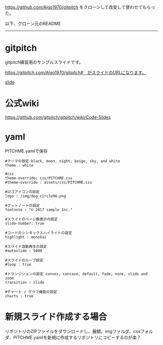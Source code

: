 


https://github.com/Algo1970/gitpitch
をクローンして改変して使わせてもらった。

以下、クローン元のREADME

---------------------
# gitpitch

gitpitch練習用のサンプルスライドです。  

https://gitpitch.com/Algo1970/gitpitch#　がスライドのURLになります。

[slide](https://gitpitch.com/Algo1970/gitpitch#)  

# 公式wiki
https://github.com/gitpitch/gitpitch/wiki/Code-Slides

# yaml

PITCHME.yamlで保存
```
#テーマの設定 black, moon, night, beige, sky, and white
theme : white

#css
theme-override: css/PITCHME.css
#theme-override : assets/css/PITCHME.css

#ロゴアイコンの設定
logo : /img/dog_circle96.png

#フットノートの設定
footnote : "© 2017 sample Inc."

#スライドのページ数表示の設定
slide-number: true

#コードのシンタックスハイライトの設定
highlight : monokai

#スライド自動再生の設定
#autoslide : 5000

#スライドのループ設定
#loop : true

#トランジションの設定 convex, concave, default, fade, none, slide and zoom
transition : slide

#チャート / グラフ機能の設定
charts : true
```

# 新規スライド作成する場合

リポジトリのZIPファイルをダウンロードし、展開。imgファルダ、cssフォルダ、PITCHME.yamlを新規に作成するリポジトリにコピーするのが楽？
